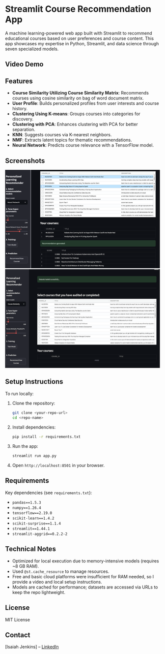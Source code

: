 # Streamlit Course Recommendation App

A machine learning-powered web app built with Streamlit to recommend educational courses based on user preferences and course content. This app showcases my expertise in Python, Streamlit, and data science through seven specialized models.

## Video Demo


## Features
- **Course Similarity Utilizing Course Similarity Matrix**: Recommends courses using cosine similarity on bag of word document matrix.
- **User Profile**: Builds personalized profiles from user interests and course history.
- **Clustering Using K-means**: Groups courses into categories for discovery.
- **Clustering with PCA**: Enhances clustering with PCA for better separation.
- **KNN**: Suggests courses via K-nearest neighbors.
- **NMF**: Extracts latent topics for thematic recommendations.
- **Neural Network**: Predicts course relevance with a TensorFlow model.

## Screenshots
![Homepage](homepage.png)
![Neural Network Model](neural_network_model.png)

## Setup Instructions
To run locally:
1. Clone the repository:
   ```bash
   git clone <your-repo-url>
   cd <repo-name>
   ```
2. Install dependencies:
   ```bash
   pip install -r requirements.txt
   ```
3. Run the app:
   ```bash
   streamlit run app.py
   ```
4. Open `http://localhost:8501` in your browser.

## Requirements
Key dependencies (see `requirements.txt`):
- `pandas==1.5.3`
- `numpy==1.26.4`
- `tensorflow==2.19.0`
- `scikit-learn==1.4.2`
- `scikit-surprise==1.1.4`
- `streamlit==1.44.1`
- `streamlit-aggrid==0.2.2-2`

## Technical Notes
- Optimized for local execution due to memory-intensive models (requires ~8 GB RAM).
- Used `@st.cache_resource` to manage resources.
- Free and basic cloud platforms were insufficient for RAM needed, so I provide a video and local setup instructions.
- Models are cached for performance; datasets are accessed via URLs to keep the repo lightweight.

## License
MIT License

## Contact
[Isaiah Jenkins] – [LinkedIn](linkedin.com/in/isaiah-jenkins)
